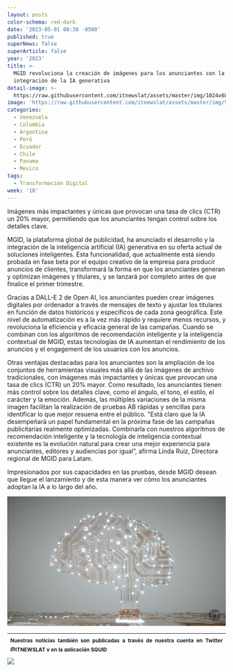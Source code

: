 ```yaml
---
layout: posts
color-schema: red-dark
date: '2023-05-01 08:38 -0500'
published: true
superNews: false
superArticle: false
year: '2023'
title: >-
  MGID revoluciona la creación de imágenes para los anunciantes con la
  integración de la IA generativa
detail-image: >-
  https://raw.githubusercontent.com/itnewslat/assets/master/img/1024x680/AI-g.jpg
image: 'https://raw.githubusercontent.com/itnewslat/assets/master/img/540x320/AI-p.jpg'
categories:
  - Venezuela
  - Colombia
  - Argentina
  - Perú
  - Ecuador
  - Chile
  - Panama
  - Mexico
tags:
  - Transformación Digital
week: '18'
---
```

Imágenes más impactantes y únicas que provocan una tasa de clics (CTR) un 20% mayor, permitiendo que los anunciantes tengan control sobre los detalles clave.

MGID, la plataforma global de publicidad, ha anunciado el desarrollo y la integración de la inteligencia artificial (IA) generativa en su oferta actual de soluciones inteligentes. Esta funcionalidad, que actualmente está siendo probada en fase beta por el equipo creativo de la empresa para producir anuncios de clientes, transformará la forma en que los anunciantes generan y optimizan imágenes y titulares, y se lanzará por completo antes de que finalice el primer trimestre.

Gracias a DALL-E 2 de Open AI, los anunciantes pueden crear imágenes digitales por ordenador a través de mensajes de texto y ajustar los titulares en función de datos históricos y específicos de cada zona geográfica. Este nivel de automatización es a la vez más rápido y requiere menos recursos, y revoluciona la eficiencia y eficacia general de las campañas. Cuando se combinan con los algoritmos de recomendación inteligente y la inteligencia contextual de MGID, estas tecnologías de IA aumentan el rendimiento de los anuncios y el engagement de los usuarios con los anuncios.
 
Otras ventajas destacadas para los anunciantes son la ampliación de los conjuntos de herramientas visuales más allá de las imágenes de archivo tradicionales, con imágenes más impactantes y únicas que provocan una tasa de clics (CTR) un 20% mayor. Como resultado, los anunciantes tienen más control sobre los detalles clave, como el ángulo, el tono, el estilo, el carácter y la emoción. Además, las múltiples variaciones de la misma imagen facilitan la realización de pruebas AB rápidas y sencillas para identificar lo que mejor resuena entre el público. "Está claro que la IA desempeñará un papel fundamental en la próxima fase de las campañas publicitarias realmente optimizadas. Combinarla con nuestros algoritmos de recomendación inteligente y la tecnología de inteligencia contextual existente es la evolución natural para crear una mejor experiencia para anunciantes, editores y audiencias por igual”, afirma Linda Ruiz, Directora regional de MGID para Latam.

Impresionados por sus capacidades en las pruebas, desde MGID desean que llegue el lanzamiento y de esta manera ver cómo los anunciantes adoptan la IA a lo largo del año. 

![](https://raw.githubusercontent.com/itnewslat/assets/master/img/540x320/AI-p.jpg)

<table style="height: 42px;" width="569">
<tbody>
<tr>
<td style="text-align: justify;"><sub><strong>Nuestras noticias también son publicadas a través de nuestra cuenta en Twitter <a href="https://twitter.com/itnewslat?lang=es">@ITNEWSLAT</a> y en la aplicación <a href="https://squidapp.co/en/">SQUID</a></strong></sub></td>
</tr>
</tbody>
</table>
<img src="https://tracker.metricool.com/c3po.jpg?hash=56f88a41e39ab42c063cc51676587a04"/>